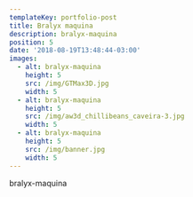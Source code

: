 ```yaml
---
templateKey: portfolio-post
title: Bralyx maquina
description: bralyx-maquina
position: 5
date: '2018-08-19T13:48:44-03:00'
images:
  - alt: bralyx-maquina
    height: 5
    src: /img/GTMax3D.jpg
    width: 5
  - alt: bralyx-maquina
    height: 5
    src: /img/aw3d_chillibeans_caveira-3.jpg
    width: 5
  - alt: bralyx-maquina
    height: 5
    src: /img/banner.jpg
    width: 5
---
```

bralyx-maquina

